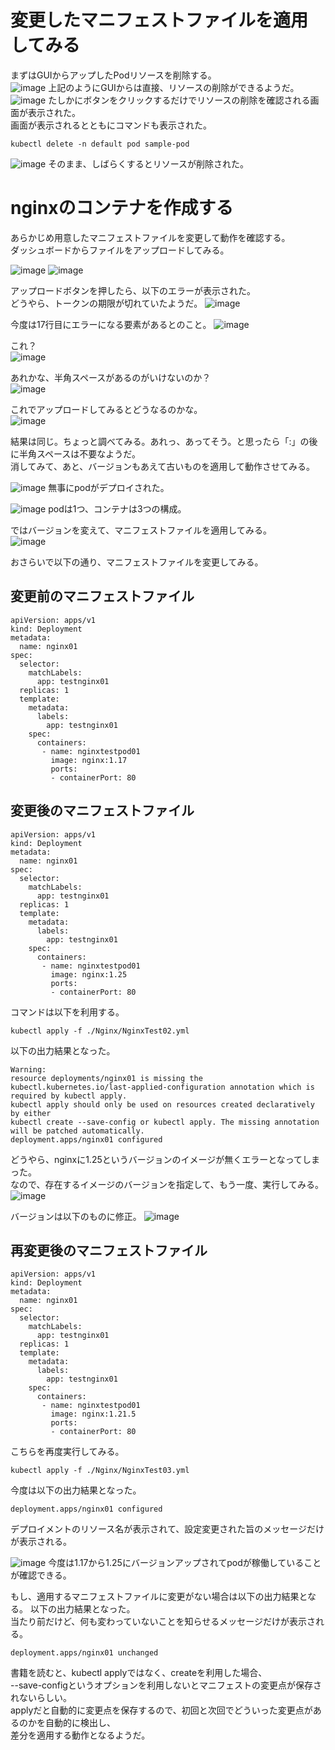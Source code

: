 # 変更したマニフェストファイルを適用してみる
まずはGUIからアップしたPodリソースを削除する。   
![image](https://user-images.githubusercontent.com/18514297/147862921-37588dd9-b9ed-404d-abea-6cd12e677b3b.png)
上記のようにGUIからは直接、リソースの削除ができるようだ。   
![image](https://user-images.githubusercontent.com/18514297/147862931-b95b255e-87c9-455e-8747-78882b16c1a4.png)
たしかにボタンをクリックするだけでリソースの削除を確認される画面が表示された。   
画面が表示されるとともにコマンドも表示された。   
```bash:
kubectl delete -n default pod sample-pod
```
![image](https://user-images.githubusercontent.com/18514297/147862952-8c797ac4-325a-49ce-ab79-e3327bc9cb5e.png)
そのまま、しばらくするとリソースが削除された。   
# nginxのコンテナを作成する
あらかじめ用意したマニフェストファイルを変更して動作を確認する。   
ダッシュボードからファイルをアップロードしてみる。   

![image](https://user-images.githubusercontent.com/18514297/147863209-2bd758d0-35a9-486d-bf0b-bf473b2918b7.png)
![image](https://user-images.githubusercontent.com/18514297/147863216-376d172a-2d4f-43ca-93fb-a0156de310b9.png)

アップロードボタンを押したら、以下のエラーが表示された。   
どうやら、トークンの期限が切れていたようだ。
![image](https://user-images.githubusercontent.com/18514297/147863227-ef3ccbb6-70ce-40e7-9cf0-28aee1146cc6.png)

今度は17行目にエラーになる要素があるとのこと。
![image](https://user-images.githubusercontent.com/18514297/147863250-3119557c-9d0c-4d07-8105-813d18507722.png)

これ？   
![image](https://user-images.githubusercontent.com/18514297/147863299-fd0e9b68-177c-4149-abfa-2a93143769d7.png)

あれかな、半角スペースがあるのがいけないのか？   
![image](https://user-images.githubusercontent.com/18514297/147863307-1b24a0a2-b289-454c-9e52-5208d8559767.png)

これでアップロードしてみるとどうなるのかな。   
![image](https://user-images.githubusercontent.com/18514297/147863312-5ac0a5fc-09a7-4fa2-b80c-e2c00648d9f6.png)

結果は同じ。ちょっと調べてみる。あれっ、あってそう。と思ったら「:」の後に半角スペースは不要なようだ。   
消してみて、あと、バージョンもあえて古いものを適用して動作させてみる。   

![image](https://user-images.githubusercontent.com/18514297/147863379-7d7faf0e-d675-46f8-ad77-e42acab0bdb0.png)
無事にpodがデプロイされた。   

![image](https://user-images.githubusercontent.com/18514297/147863410-b905204f-6695-4786-bbe0-057f10de037c.png)
podは1つ、コンテナは3つの構成。

ではバージョンを変えて、マニフェストファイルを適用してみる。   
![image](https://user-images.githubusercontent.com/18514297/147863451-7bf1b87d-2808-46f9-a5c5-271029b74795.png)

おさらいで以下の通り、マニフェストファイルを変更してみる。   

## 変更前のマニフェストファイル

```yaml:
apiVersion: apps/v1
kind: Deployment
metadata:
  name: nginx01
spec:
  selector:
    matchLabels:
      app: testnginx01
  replicas: 1
  template:
    metadata:
      labels:
        app: testnginx01
    spec:
      containers:
       - name: nginxtestpod01
         image: nginx:1.17
         ports:
         - containerPort: 80
```

## 変更後のマニフェストファイル

```yaml:
apiVersion: apps/v1
kind: Deployment
metadata:
  name: nginx01
spec:
  selector:
    matchLabels:
      app: testnginx01
  replicas: 1
  template:
    metadata:
      labels:
        app: testnginx01
    spec:
      containers:
       - name: nginxtestpod01
         image: nginx:1.25
         ports:
         - containerPort: 80
```

コマンドは以下を利用する。

```bash:
kubectl apply -f ./Nginx/NginxTest02.yml
```

以下の出力結果となった。   

```bash:
Warning:
resource deployments/nginx01 is missing the kubectl.kubernetes.io/last-applied-configuration annotation which is required by kubectl apply.
kubectl apply should only be used on resources created declaratively by either 
kubectl create --save-config or kubectl apply. The missing annotation will be patched automatically.
deployment.apps/nginx01 configured
```

どうやら、nginxに1.25というバージョンのイメージが無くエラーとなってしまった。   
なので、存在するイメージのバージョンを指定して、もう一度、実行してみる。
![image](https://user-images.githubusercontent.com/18514297/147863530-a88ad49a-48be-41f6-848c-e4aedf4540c9.png)

バージョンは以下のものに修正。
![image](https://user-images.githubusercontent.com/18514297/147863579-2ea50873-f33a-49ed-8f0e-cd5acadc99ea.png)

## 再変更後のマニフェストファイル

```yaml:
apiVersion: apps/v1
kind: Deployment
metadata:
  name: nginx01
spec:
  selector:
    matchLabels:
      app: testnginx01
  replicas: 1
  template:
    metadata:
      labels:
        app: testnginx01
    spec:
      containers:
       - name: nginxtestpod01
         image: nginx:1.21.5
         ports:
         - containerPort: 80
```

こちらを再度実行してみる。   

```bash:
kubectl apply -f ./Nginx/NginxTest03.yml
```

今度は以下の出力結果となった。   

```bash:
deployment.apps/nginx01 configured
```

デプロイメントのリソース名が表示されて、設定変更された旨のメッセージだけが表示される。   

![image](https://user-images.githubusercontent.com/18514297/147863608-b8aa3b16-b418-4132-9d86-54a564697cad.png)
今度は1.17から1.25にバージョンアップされてpodが稼働していることが確認できる。

もし、適用するマニフェストファイルに変更がない場合は以下の出力結果となる。
以下の出力結果となった。   
当たり前だけど、何も変わっていないことを知らせるメッセージだけが表示される。

```bash:
deployment.apps/nginx01 unchanged
```

書籍を読むと、kubectl applyではなく、createを利用した場合、   
--save-configというオプションを利用しないとマニフェストの変更点が保存されないらしい。   
applyだと自動的に変更点を保存するので、初回と次回でどういった変更点があるのかを自動的に検出し、   
差分を適用する動作となるようだ。
